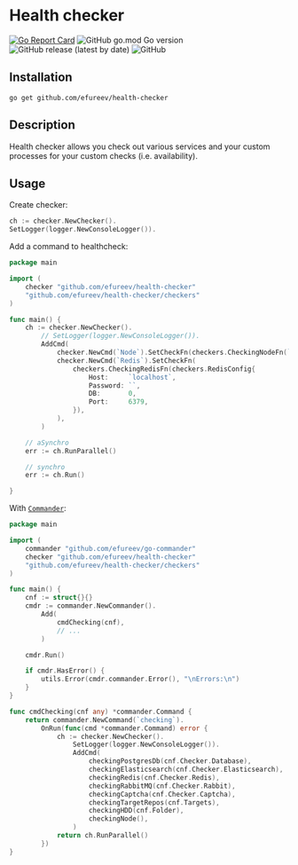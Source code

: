 # Health checker

[![Go Report Card](https://goreportcard.com/badge/github.com/efureev/health-checker)](https://goreportcard.com/report/github.com/efureev/health-checker)
![GitHub go.mod Go version](https://img.shields.io/github/go-mod/go-version/efureev/health-checker)
![GitHub release (latest by date)](https://img.shields.io/github/v/release/efureev/health-checker)
![GitHub](https://img.shields.io/github/license/efureev/health-checker)

## Installation

```shell
go get github.com/efureev/health-checker
```

## Description

Health checker allows you check out various services and your custom processes for your custom checks (i.e.
availability).

## Usage

Create checker:

```go
ch := checker.NewChecker().
SetLogger(logger.NewConsoleLogger()).
```

Add a command to healthcheck:

```go
package main

import (
	checker "github.com/efureev/health-checker"
	"github.com/efureev/health-checker/checkers"
)

func main() {
	ch := checker.NewChecker().
		// SetLogger(logger.NewConsoleLogger()).
		AddCmd(
			checker.NewCmd(`Node`).SetCheckFn(checkers.CheckingNodeFn(`16`)),
			checker.NewCmd(`Redis`).SetCheckFn(
				checkers.CheckingRedisFn(checkers.RedisConfig{
					Host:     `localhost`,
					Password: ``,
					DB:       0,
					Port:     6379,
				}),
			),
		)

	// aSynchro
	err := ch.RunParallel()

	// synchro
	err := ch.Run()

}
```

With [`Commander`](https://github.com/efureev/go-commander):

```go
package main

import (
	commander "github.com/efureev/go-commander"
	checker "github.com/efureev/health-checker"
	"github.com/efureev/health-checker/checkers"
)

func main() {
	cnf := struct{}{}
	cmdr := commander.NewCommander().
		Add(
			cmdChecking(cnf),
			// ... 
		)

	cmdr.Run()

	if cmdr.HasError() {
		utils.Error(cmdr.commander.Error(), "\nErrors:\n")
	}
}

func cmdChecking(cnf any) *commander.Command {
	return commander.NewCommand(`checking`).
		OnRun(func(cmd *commander.Command) error {
			ch := checker.NewChecker().
				SetLogger(logger.NewConsoleLogger()).
				AddCmd(
					checkingPostgresDb(cnf.Checker.Database),
					checkingElasticsearch(cnf.Checker.Elasticsearch),
					checkingRedis(cnf.Checker.Redis),
					checkingRabbitMQ(cnf.Checker.Rabbit),
					checkingCaptcha(cnf.Checker.Captcha),
					checkingTargetRepos(cnf.Targets),
					checkingHDD(cnf.Folder),
					checkingNode(),
				)
			return ch.RunParallel()
		})
}
```
